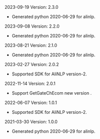2023-09-19 Version: 2.3.0
- Generated python 2020-06-29 for alinlp.

2023-09-08 Version: 2.2.0
- Generated python 2020-06-29 for alinlp.

2023-08-21 Version: 2.1.0
- Generated python 2020-06-29 for alinlp.

2023-02-27 Version: 2.0.2
- Supported SDK for AliNLP version-2.

2022-11-14 Version: 2.0.1
- Support GetGateChEcom new version .

2022-06-07 Version: 1.0.1
- Supported SDK for AliNLP version-2.

2021-03-30 Version: 1.0.0
- Generated python 2020-06-29 for alinlp.


